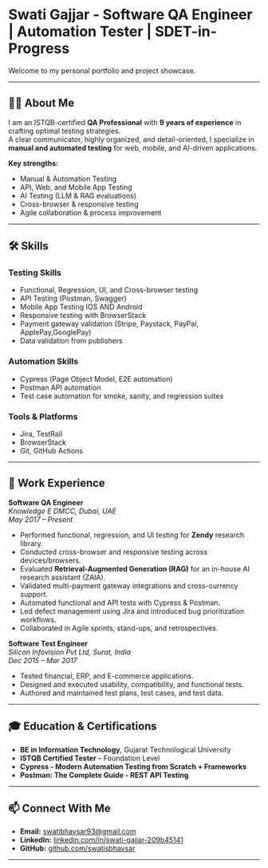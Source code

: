 # Swati Gajjar - Software QA Engineer | Automation Tester | SDET-in-Progress

Welcome to my personal portfolio and project showcase.  

---

## 👩‍💻 About Me
I am an ISTQB-certified **QA Professional** with **9 years of experience** in crafting optimal testing strategies.  
A clear communicator, highly organized, and detail-oriented, I specialize in **manual and automated testing** for web, mobile, and AI-driven applications.

**Key strengths:**
- Manual & Automation Testing
- API, Web, and Mobile App Testing
- AI Testing (LLM & RAG evaluations)
- Cross-browser & responsive testing
- Agile collaboration & process improvement

---

## 🛠 Skills

### **Testing Skills**
- Functional, Regression, UI, and Cross-browser testing
- API Testing (Postman, Swagger)
- Mobile App Testing IOS AND Android
- Responsive testing with BrowserStack
- Payment gateway validation (Stripe, Paystack, PayPal, ApplePay,GooglePay)
- Data validation from publishers

### **Automation Skills**
- Cypress (Page Object Model, E2E automation)
- Postman API automation
- Test case automation for smoke, sanity, and regression suites

### **Tools & Platforms**
- Jira, TestRail
- BrowserStack
- Git, GitHub Actions

---

## 💼 Work Experience

**Software QA Engineer**  
*Knowledge E DMCC, Dubai, UAE*  
*May 2017 – Present*
- Performed functional, regression, and UI testing for **Zendy** research library.
- Conducted cross-browser and responsive testing across devices/browsers.
- Evaluated **Retrieval-Augmented Generation (RAG)** for an in-house AI research assistant (ZAIA).
- Validated multi-payment gateway integrations and cross-currency support.
- Automated functional and API tests with Cypress & Postman.
- Led defect management using Jira and introduced bug prioritization workflows.
- Collaborated in Agile sprints, stand-ups, and retrospectives.

**Software Test Engineer**  
*Silicon Infovision Pvt Ltd, Surat, India*  
*Dec 2015 – Mar 2017*
- Tested financial, ERP, and E-commerce applications.
- Designed and executed usability, compatibility, and functional tests.
- Authored and maintained test plans, test cases, and test data.

---

## 🎓 Education & Certifications
- **BE in Information Technology**, Gujarat Technological University
- **ISTQB Certified Tester** – Foundation Level
- **Cypress - Modern Automation Testing from Scratch + Frameworks**
- **Postman: The Complete Guide - REST API Testing**

---

## 📫 Connect With Me
- **Email:** [swatibhavsar93@gmail.com](mailto:swatibhavsar93@gmail.com)  
- **LinkedIn:** [linkedin.com/in/swati-gajjar-209b45141](https://www.linkedin.com/in/swati-gajjar-209b45141/)  
- **GitHub:** [github.com/swatisbhavsar](https://github.com/swatisbhavsar)

---
